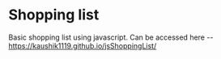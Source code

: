 # Shopping list
Basic shopping list using javascript.
Can be accessed here -- https://kaushik1119.github.io/jsShoppingList/
